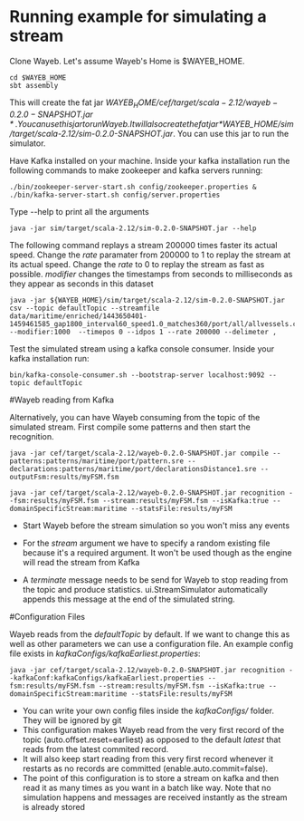 # Running example for simulating a stream

Clone Wayeb. Let's assume Wayeb's Home is $WAYEB_HOME.

```
cd $WAYEB_HOME
sbt assembly
```

This will create the fat jar *$WAYEB_HOME/cef/target/scala-2.12/wayeb-0.2.0-SNAPSHOT.jar*. 
You can use this jar to run Wayeb. It will also create the fat jar *$WAYEB_HOME/sim/target/scala-2.12/sim-0.2.0-SNAPSHOT.jar*. You can use this jar to run the simulator.

Have Kafka installed on your machine. Inside your kafka installation run the following commands to make zookeeper and kafka servers running:

```
./bin/zookeeper-server-start.sh config/zookeeper.properties &
./bin/kafka-server-start.sh config/server.properties
```

Type --help to print all the arguments
```
java -jar sim/target/scala-2.12/sim-0.2.0-SNAPSHOT.jar --help
```

The following command replays a stream 200000 times faster its actual speed. Change the *rate* paramater from 200000 to 1 to replay the stream at its actual speed. Change the *rate* to 0 to replay the stream as fast as possible. *modifier* changes the timestamps from seconds to milliseconds as they appear as seconds in this dataset

```
java -jar ${WAYEB_HOME}/sim/target/scala-2.12/sim-0.2.0-SNAPSHOT.jar  csv --topic defaultTopic --streamfile data/maritime/enriched/1443650401-1459461585_gap1800_interval60_speed1.0_matches360/port/all/allvessels.csv --modifier:1000  --timepos 0 --idpos 1 --rate 200000 --delimeter ,
```

Test the simulated stream using a kafka console consumer. Inside your kafka installation run:

```
bin/kafka-console-consumer.sh --bootstrap-server localhost:9092 --topic defaultTopic
```

#Wayeb reading from Kafka

Alternatively, you can have Wayeb consuming from the topic of the simulated stream. First compile some patterns and then start the recognition.

```
java -jar cef/target/scala-2.12/wayeb-0.2.0-SNAPSHOT.jar compile --patterns:patterns/maritime/port/pattern.sre --declarations:patterns/maritime/port/declarationsDistance1.sre --outputFsm:results/myFSM.fsm
```
```
java -jar cef/target/scala-2.12/wayeb-0.2.0-SNAPSHOT.jar recognition --fsm:results/myFSM.fsm --stream:results/myFSM.fsm --isKafka:true --domainSpecificStream:maritime --statsFile:results/myFSM
```

* Start Wayeb before the stream simulation so you won't miss any events

* For the  *stream* argument we have to specify a random existing file because it's a required argument. It won't be used though as the engine will read the stream from Kafka

* A *terminate* message needs to be send for Wayeb to stop reading from the topic and produce statistics. ui.StreamSimulator automatically appends this message at the end of the simulated string.

#Configuration Files

Wayeb reads from the *defaultTopic* by default. If we want to change this as well as other parameters we can use a configuration file. An example config file exists in *kafkaConfigs/kafkaEarliest.properties*:

```
java -jar cef/target/scala-2.12/wayeb-0.2.0-SNAPSHOT.jar recognition --kafkaConf:kafkaConfigs/kafkaEarliest.properties --fsm:results/myFSM.fsm --stream:results/myFSM.fsm --isKafka:true --domainSpecificStream:maritime --statsFile:results/myFSM
```

* You can write your own config files inside the *kafkaConfigs/* folder. They will be ignored by git
* This configuration makes Wayeb read from the very first record of the topic (auto.offset.reset=earliest) as opposed to the default *latest* that reads from the latest commited record.
* It will also keep start reading from this very first record whenever it restarts as no records are committed (enable.auto.commit=false).
* The point of this configuration is to store a stream on kafka and then read it as many times as you want in a batch like way. Note that no simulation happens and messages are received instantly as the stream is already stored